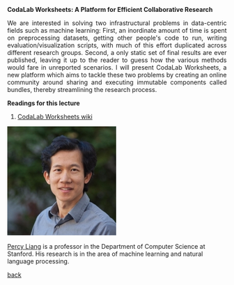 <div class="abstract">   
<strong>CodaLab Worksheets: A Platform for Efficient Collaborative Research</strong>
<p align="justify">We are interested in solving two infrastructural problems in data-centric fields such as machine learning: First, an inordinate amount of time is spent on preprocessing datasets, getting other people's code to run, writing evaluation/visualization scripts, with much of this effort duplicated across different research groups.  Second, a only static set of final results are ever published, leaving it up to the reader to guess how the various methods would fare in unreported scenarios.  I will present CodaLab Worksheets, a new platform which aims to tackle these two problems by creating an online community around sharing and executing immutable components called bundles, thereby streamlining the research process.</p>  
<strong>Readings for this lecture</strong>  
<ol>
<li>
<a href="https://github.com/codalab/codalab-worksheets/wiki"> CodaLab Worksheets wiki </a>
</li>
</ol>
</div>


![Percy Liang](/assets/img/Percy_liang.jpg)  

[Percy Liang](https://cs.stanford.edu/~pliang/) is a professor in the Department of Computer Science at Stanford. His research is in the area of machine learning and natural language processing. 

[back](./)
